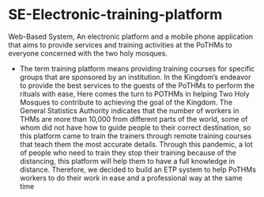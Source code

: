 # SE-Electronic-training-platform
Web-Based System, An electronic platform and a mobile phone application that aims to  provide services and training activities at the PoTHMs to everyone concerned with the two holy mosques.

* The term training platform means providing training courses for specific groups that are 
sponsored by an institution.
In the Kingdom’s endeavor to provide the best services to the guests of the PoTHMs to 
perform the rituals with ease, Here comes the turn to POTHMs in helping Two Holy 
Mosques to contribute to achieving the goal of the Kingdom.
The General Statistics Authority indicates that the number of workers in THMs are more 
than 10,000 from different parts of the world, some of whom did not have how to guide 
people to their correct destination, so this platform came to train the trainers through remote 
training courses that teach them the most accurate details.
Through this pandemic, a lot of people who need to train they stop their training because of 
the distancing, this platform will help them to have a full knowledge in distance.
Therefore, we decided to build an ETP system to help PoTHMs workers to do their work 
in ease and a professional way at the same time
